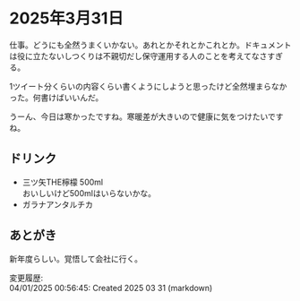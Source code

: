 # 2025年3月31日

仕事。どうにも全然うまくいかない。あれとかそれとかこれとか。ドキュメントは役に立たないしつくりは不親切だし保守運用する人のことを考えてなさすぎる。

1ツイート分くらいの内容くらい書くようにしようと思ったけど全然埋まらなかった。何書けばいいんだ。

うーん、今日は寒かったですね。寒暖差が大きいので健康に気をつけたいですね。

## ドリンク

- 三ツ矢THE檸檬 500ml  
おいしいけど500mlはいらないかな。
- ガラナアンタルチカ

## あとがき

新年度らしい。覚悟して会社に行く。

変更履歴:  
04/01/2025 00:56:45: Created 2025 03 31 (markdown)  
